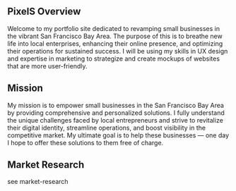 ## PixelS Overview 
Welcome to my portfolio site dedicated to revamping small businesses in the vibrant San Francisco Bay Area. The purpose of this is to breathe new life into local enterprises, enhancing their online presence, and optimizing their operations for sustained success. I will be using my skills in UX design and expertise in marketing to strategize and create mockups of websites that are more user-friendly.

## Mission  
My mission is to empower small businesses in the San Francisco Bay Area by providing comprehensive and personalized solutions. I fully understand the unique challenges faced by local entrepreneurs and strive to revitalize their digital identity, streamline operations, and boost visibility in the competitive market. My ultimate goal is to help these businesses — one day I hope to offer these solutions to them free of charge.   

## Market Research 
see market-research
  
   
     
 

